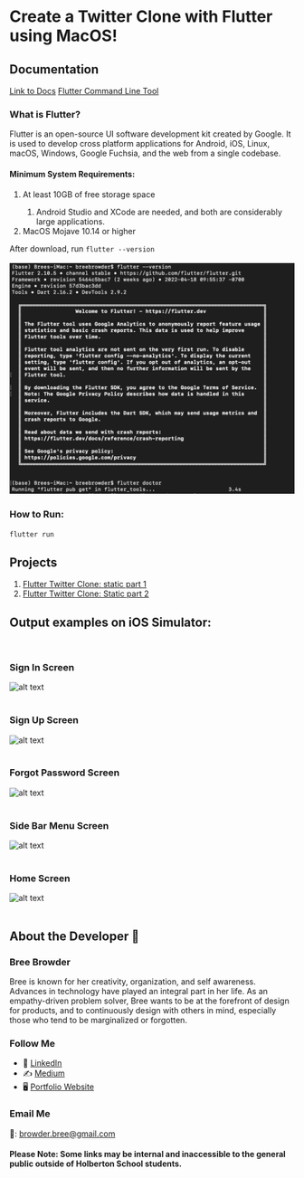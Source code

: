 # Create a Twitter Clone with Flutter using MacOS!

## Documentation
[Link to Docs](https://docs.flutter.dev/get-started/install/macos)
[Flutter Command Line Tool](https://docs.flutter.dev/reference/flutter-cli)

### What is Flutter?

Flutter is an open-source UI software development kit created by Google. It is used to develop cross platform applications for Android, iOS, Linux, macOS, Windows, Google Fuchsia, and the web from a single codebase.

#### Minimum System Requirements:
<ol>
  <li>At least 10GB of free storage space</li>
      <ol>
         <li>Android Studio and XCode are needed, and both are considerably large applications.</li>
      </ol>
  <li>MacOS Mojave 10.14 or higher</li>
</ol>


After download, run ``` flutter --version ``` <br />
<br />
![alt text](https://github.com/breebrowder/holberton-flutter_intro/blob/main/flutter-v.png)

### How to Run:

``` flutter run ```

## Projects

1. [Flutter Twitter Clone: static part 1](https://intranet.hbtn.io/projects/2849)
2. [Flutter Twitter Clone: Static part 2](https://intranet.hbtn.io/projects/2849)


## Output examples on iOS Simulator: <br />
<br />

### Sign In Screen
![alt text](https://github.com/breebrowder/holberton-twitter_clone/blob/main/flutter%20screenshot/flutter_01.png)<br />
<br />

### Sign Up Screen
![alt text](https://github.com/breebrowder/holberton-twitter_clone/blob/main/flutter%20screenshot/flutter_02.png)<br />
<br />

### Forgot Password Screen
![alt text](https://github.com/breebrowder/holberton-twitter_clone/blob/main/flutter%20screenshot/flutter_03.png)<br />
<br />

### Side Bar Menu Screen
![alt text](https://github.com/breebrowder/holberton-twitter_clone/blob/main/flutter%20screenshot/flutter_05.png)<br />
<br />

### Home Screen
![alt text](https://github.com/breebrowder/holberton-twitter_clone/blob/main/flutter%20screenshot/flutter_04.png)<br />
<br />


## About the Developer  💬

### Bree Browder

Bree is known for her creativity, organization, and self awareness. Advances in technology have played an integral part in her life. As an empathy-driven problem solver, Bree wants to be at the forefront of design for products, and to continuously design with others in mind, especially those who tend to be marginalized or forgotten.

### Follow Me

- 📁 [LinkedIn](https://www.linkedin.com/in/breebrowder/)
- ✍️ [Medium](https://medium.com/@breebrowder)
- 🖥️ [Portfolio Website](https://breebrowder.github.io)

### Email Me
📩: browder.bree@gmail.com


#### Please Note: Some links may be internal and inaccessible to the general public outside of Holberton School students.
